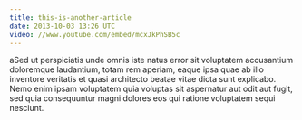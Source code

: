 ```yaml
---
title: this-is-another-article
date: 2013-10-03 13:26 UTC
video: //www.youtube.com/embed/mcxJkPhSB5c
---
```


aSed ut perspiciatis unde omnis iste natus error sit voluptatem accusantium doloremque laudantium, totam rem aperiam, eaque ipsa quae ab illo inventore veritatis et quasi architecto beatae vitae dicta sunt explicabo. Nemo enim ipsam voluptatem quia voluptas sit aspernatur aut odit aut fugit, sed quia consequuntur magni dolores eos qui ratione voluptatem sequi nesciunt. 
